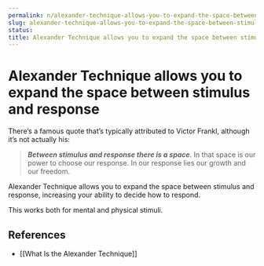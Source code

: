 ```yaml
---
permalink: n/alexander-technique-allows-you-to-expand-the-space-between-stimulus-and-response
slug: alexander-technique-allows-you-to-expand-the-space-between-stimulus-and-response
status: 
title: Alexander Technique allows you to expand the space between stimulus and response
---
```

# Alexander Technique allows you to expand the space between stimulus and response

There’s a famous quote that’s typically attributed to Victor Frankl, although it’s not actually his:

> **_Between stimulus and response there is a space_**. In that space is our power to choose our response. In our response lies our growth and our freedom.

Alexander Technique allows you to expand the space between stimulus and response, increasing your ability to decide how to respond.

This works both for mental and physical stimuli.

## References

- [[What Is the Alexander Technique]]
